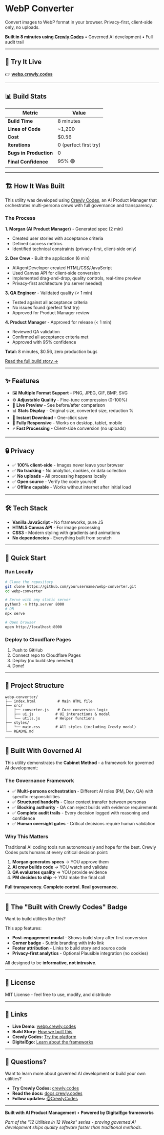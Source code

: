 # WebP Converter

Convert images to WebP format in your browser. Privacy-first, client-side only, no uploads.

**Built in 8 minutes using [Crewly Codes](https://crewly.codes)** • Governed AI development • Full audit trail

---

## 🚀 Try It Live

👉 **[webp.crewly.codes](https://webp.crewly.codes)**

---

## 📊 Build Stats

| Metric | Value |
|--------|-------|
| **Build Time** | 8 minutes |
| **Lines of Code** | ~1,200 |
| **Cost** | $0.56 |
| **Iterations** | 0 (perfect first try) |
| **Bugs in Production** | 0 |
| **Final Confidence** | 95% 🟢 |

---

## 🏗️ How It Was Built

This utility was developed using [Crewly Codes](https://crewly.codes), an AI Product Manager that orchestrates multi-persona crews with full governance and transparency.

### The Process

**1. Morgan (AI Product Manager)** - Generated spec (2 min)
- Created user stories with acceptance criteria
- Defined success metrics
- Identified technical constraints (privacy-first, client-side only)

**2. Dev Crew** - Built the application (6 min)
- AIAgentDeveloper created HTML/CSS/JavaScript
- Used Canvas API for client-side conversion
- Implemented drag-and-drop, quality controls, real-time preview
- Privacy-first architecture (no server needed)

**3. QA Engineer** - Validated quality (< 1 min)
- Tested against all acceptance criteria
- No issues found (perfect first try)
- Approved for Product Manager review

**4. Product Manager** - Approved for release (< 1 min)
- Reviewed QA validation
- Confirmed all acceptance criteria met
- Approved with 95% confidence

**Total:** 8 minutes, $0.56, zero production bugs

[Read the full build story →](https://crewly.codes/builds/webp-converter)

---

## ✨ Features

- 🖼️ **Multiple Format Support** - PNG, JPEG, GIF, BMP, SVG
- ⚙️ **Adjustable Quality** - Fine-tune compression (0-100%)
- 👀 **Live Preview** - See before/after comparison
- 📊 **Stats Display** - Original size, converted size, reduction %
- 💾 **Instant Download** - One-click save
- 📱 **Fully Responsive** - Works on desktop, tablet, mobile
- ⚡ **Fast Processing** - Client-side conversion (no uploads)

---

## 🔒 Privacy

- ✅ **100% client-side** - Images never leave your browser
- ✅ **No tracking** - No analytics, cookies, or data collection
- ✅ **No uploads** - All processing happens locally
- ✅ **Open source** - Verify the code yourself
- ✅ **Offline capable** - Works without internet after initial load

---

## 🛠️ Tech Stack

- **Vanilla JavaScript** - No frameworks, pure JS
- **HTML5 Canvas API** - For image processing
- **CSS3** - Modern styling with gradients and animations
- **No dependencies** - Everything built from scratch

---

## 🚀 Quick Start

### Run Locally

```bash
# Clone the repository
git clone https://github.com/yourusername/webp-converter.git
cd webp-converter

# Serve with any static server
python3 -m http.server 8000
# OR
npx serve

# Open browser
open http://localhost:8000
```

### Deploy to Cloudflare Pages

1. Push to GitHub
2. Connect repo to Cloudflare Pages
3. Deploy (no build step needed)
4. Done!

---

## 📂 Project Structure

```
webp-converter/
├── index.html          # Main HTML file
├── src/
│   ├── converter.js    # Core conversion logic
│   ├── ui.js          # UI interactions & modal
│   └── utils.js       # Helper functions
├── styles/
│   └── main.css       # All styles (including Crewly modal)
└── README.md
```

---

## 🤖 Built With Governed AI

This utility demonstrates the **Cabinet Method** - a framework for governed AI development:

### The Governance Framework

- ✅ **Multi-persona orchestration** - Different AI roles (PM, Dev, QA) with specific responsibilities
- ✅ **Structured handoffs** - Clear context transfer between personas
- ✅ **Blocking authority** - QA can reject builds with evidence requirements
- ✅ **Complete audit trails** - Every decision logged with reasoning and confidence
- ✅ **Human oversight gates** - Critical decisions require human validation

### Why This Matters

Traditional AI coding tools run autonomously and hope for the best. Crewly Codes puts humans at every critical decision point:

1. **Morgan generates specs** → YOU approve them
2. **AI crew builds code** → YOU watch and validate
3. **QA evaluates quality** → YOU provide evidence
4. **PM decides to ship** → YOU make the final call

**Full transparency. Complete control. Real governance.**

---

## 🌟 The "Built with Crewly Codes" Badge

Want to build utilities like this?

This app features:
- **Post-engagement modal** - Shows build story after first conversion
- **Corner badge** - Subtle branding with info link
- **Footer attribution** - Links to build story and source code
- **Privacy-first analytics** - Optional Plausible integration (no cookies)

All designed to be **informative, not intrusive**.

---

## 📝 License

MIT License - feel free to use, modify, and distribute

---

## 🔗 Links

- **Live Demo:** [webp.crewly.codes](https://webp.crewly.codes)
- **Build Story:** [How we built this](https://crewly.codes/builds/webp-converter)
- **Crewly Codes:** [Try the platform](https://crewly.codes)
- **DigitalEgo:** [Learn about the frameworks](https://digitalego.dev)

---

## 🙋 Questions?

Want to learn more about governed AI development or build your own utilities?

- **Try Crewly Codes:** [crewly.codes](https://crewly.codes)
- **Read the docs:** [docs.crewly.codes](https://docs.crewly.codes)
- **Follow updates:** [@CrewlyCodes](https://twitter.com/CrewlyCodes)

---

**Built with AI Product Management** • **Powered by DigitalEgo frameworks**

*Part of the "12 Utilities in 12 Weeks" series - proving governed AI development ships quality software faster than traditional methods.*